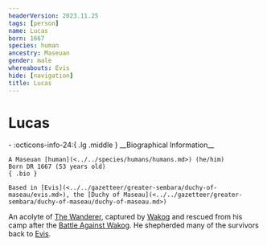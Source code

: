 ```yaml
---
headerVersion: 2023.11.25
tags: [person]
name: Lucas
born: 1667
species: human
ancestry: Maseuan
gender: male
whereabouts: Evis
hide: [navigation]
title: Lucas
---
```

# Lucas
<div class="grid cards ext-narrow-margin ext-one-column" markdown>
- :octicons-info-24:{ .lg .middle } __Biographical Information__

    A Maseuan [human](<../../species/humans/humans.md>) (he/him)  
    Born DR 1667 (53 years old)  
    { .bio }

    Based in [Evis](<../../gazetteer/greater-sembara/duchy-of-maseau/evis.md>), the [Duchy of Maseau](<../../gazetteer/greater-sembara/duchy-of-maseau/duchy-of-maseau.md>)
</div>


An acolyte of [The Wanderer](<../../cosmology/gods/incorporeal-gods/mos-numena-pantheon/the-wanderer.md>), captured by [Wakog](<../other-nonhumans/wakog.md>) and rescued from his camp after the [Battle Against Wakog](<../../events/1700s/1719/12/battle-against-wakog.md>). He shepherded many of the survivors back to [Evis](<../../gazetteer/greater-sembara/duchy-of-maseau/evis.md>).